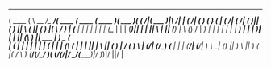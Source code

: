  _______  _       __________________ _______  _______  _______  _______  _        _______          
(  ____ \( \      \__   __/\__   __/(  ____ \(  ____ \(  ____ )(  ___  )( (    /|(  ___  )|\     /|
| (    \/| (         ) (      ) (   | (    \/| (    \/| (    )|| (   ) ||  \  ( || (   ) |( \   / )
| (__    | |         | |      | |   | (__    | |      | (____)|| |   | ||   \ | || (___) | \ (_) / 
|  __)   | |         | |      | |   |  __)   | |      |     __)| |   | || (\ \) ||  ___  |  ) _ (  
| (      | |         | |      | |   | (      | |      | (\ (   | |   | || | \   || (   ) | / ( ) \ 
| (____/\| (____/\___) (___   | |   | (____/\| (____/\| ) \ \__| (___) || )  \  || )   ( |( /   \ )
(_______/(_______/\_______/   )_(   (_______/(_______/|/   \__/(_______)|/    )_)|/     \||/     \|
                                                                                                   
